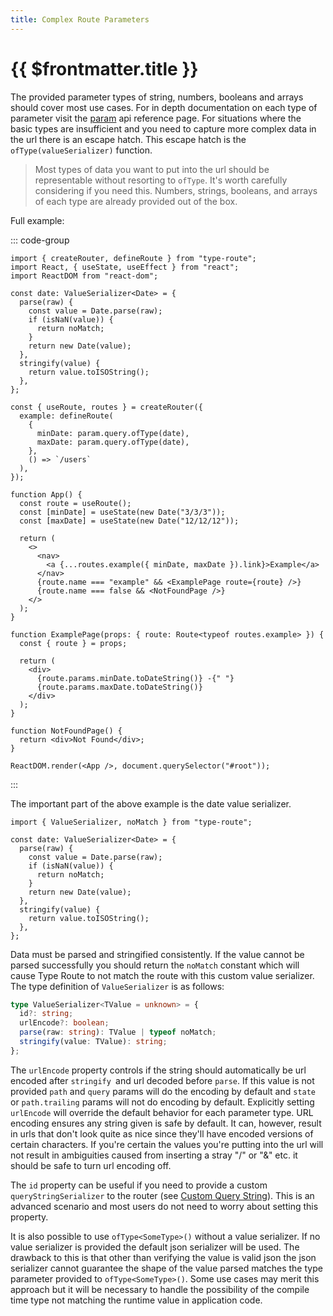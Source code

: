 ```yaml
---
title: Complex Route Parameters
---
```


# {{ $frontmatter.title }}

The provided parameter types of string, numbers, booleans and arrays should cover most use cases. For in depth documentation on each type of parameter visit the [param](../api-reference/parameter-definition/param.md) api reference page. For situations where the basic types are insufficient and you need to capture more complex data in the url there is an escape hatch. This escape hatch is the `ofType(valueSerializer)` function.

> Most types of data you want to put into the url should be representable without resorting to `ofType`. It's worth carefully considering if you need this. Numbers, strings, booleans, and arrays of each type are already provided out of the box.

Full example:

::: code-group

```tsx [index.tsx]
import { createRouter, defineRoute } from "type-route";
import React, { useState, useEffect } from "react";
import ReactDOM from "react-dom";

const date: ValueSerializer<Date> = {
  parse(raw) {
    const value = Date.parse(raw);
    if (isNaN(value)) {
      return noMatch;
    }
    return new Date(value);
  },
  stringify(value) {
    return value.toISOString();
  },
};

const { useRoute, routes } = createRouter({
  example: defineRoute(
    {
      minDate: param.query.ofType(date),
      maxDate: param.query.ofType(date),
    },
    () => `/users`
  ),
});

function App() {
  const route = useRoute();
  const [minDate] = useState(new Date("3/3/3"));
  const [maxDate] = useState(new Date("12/12/12"));

  return (
    <>
      <nav>
        <a {...routes.example({ minDate, maxDate }).link}>Example</a>
      </nav>
      {route.name === "example" && <ExamplePage route={route} />}
      {route.name === false && <NotFoundPage />}
    </>
  );
}

function ExamplePage(props: { route: Route<typeof routes.example> }) {
  const { route } = props;

  return (
    <div>
      {route.params.minDate.toDateString()} -{" "}
      {route.params.maxDate.toDateString()}
    </div>
  );
}

function NotFoundPage() {
  return <div>Not Found</div>;
}

ReactDOM.render(<App />, document.querySelector("#root"));
```

:::

The important part of the above example is the date value serializer.

```tsx
import { ValueSerializer, noMatch } from "type-route";

const date: ValueSerializer<Date> = {
  parse(raw) {
    const value = Date.parse(raw);
    if (isNaN(value)) {
      return noMatch;
    }
    return new Date(value);
  },
  stringify(value) {
    return value.toISOString();
  },
};
```

Data must be parsed and stringified consistently. If the value cannot be parsed successfully you should return the `noMatch` constant which will cause Type Route to not match the route with this custom value serializer. The type definition of `ValueSerializer` is as follows:

```ts
type ValueSerializer<TValue = unknown> = {
  id?: string;
  urlEncode?: boolean;
  parse(raw: string): TValue | typeof noMatch;
  stringify(value: TValue): string;
};
```

The `urlEncode` property controls if the string should automatically be url encoded after `stringify `and url decoded before `parse`. If this value is not provided `path` and `query` params will do the encoding by default and `state` or `path.trailing` params will not do encoding by default. Explicitly setting `urlEncode` will override the default behavior for each parameter type. URL encoding ensures any string given is safe by default. It can, however, result in urls that don't look quite as nice since they'll have encoded versions of certain characters. If you're certain the values you're putting into the url will not result in ambiguities caused from inserting a stray "/" or "&" etc. it should be safe to turn url encoding off.

The `id` property can be useful if you need to provide a custom `queryStringSerializer` to the router (see [Custom Query String](./custom-query-string.md)). This is an advanced scenario and most users do not need to worry about setting this property.

It is also possible to use `ofType<SomeType>()` without a value serializer. If no value serializer is provided the default json serializer will be used. The drawback to this is that other than verifying the value is valid json the json serializer cannot guarantee the shape of the value parsed matches the type parameter provided to `ofType<SomeType>()`. Some use cases may merit this approach but it will be necessary to handle the possibility of the compile time type not matching the runtime value in application code.
